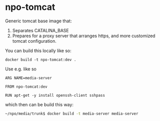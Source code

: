 # npo-tomcat

Generic tomcat base image that:

1. Separates CATALINA_BASE
2. Prepares for a  proxy server that arranges https, and more customized tomcat configuration.



You can build this locally like so:
```
docker build -t npo-tomcat:dev .
```
Use e.g. like so
```
ARG NAME=media-server

FROM npo-tomcat:dev

RUN apt-get -y install openssh-client sshpass

```
which then can be build this way:
```bash
~/npo/media/trunk$ docker build -t media-server media-server
```

